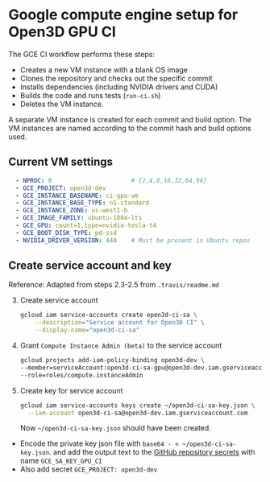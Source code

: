 # Google compute engine setup for Open3D GPU CI

The GCE CI workflow performs these steps:
- Creates a new VM instance with a blank OS image
- Clones the repository and checks out the specific commit
- Installs dependencies (including NVIDIA drivers and CUDA)
- Builds the code and runs tests (`run-ci.sh`)
- Deletes the VM instance.

A separate VM instance is created for each commit and build option. The VM instances are named according to the commit hash and build options used.

## Current VM settings
```yaml
  - NPROC: 8                      # {2,4,8,16,32,64,96}
  - GCE_PROJECT: open3d-dev
  - GCE_INSTANCE_BASENAME: ci-gpu-vm
  - GCE_INSTANCE_BASE_TYPE: n1-standard
  - GCE_INSTANCE_ZONE: us-west1-b
  - GCE_IMAGE_FAMILY: ubuntu-1804-lts
  - GCE_GPU: count=1,type=nvidia-tesla-t4
  - GCE_BOOT_DISK_TYPE: pd-ssd
  - NVIDIA_DRIVER_VERSION: 440    # Must be present in Ubuntu repos
```

## Create service account and key

Reference: Adapted from steps 2.3-2.5 from `.travis/readme.md`

3. Create service account
   ```bash
   gcloud iam service-accounts create open3d-ci-sa \
       --description="Service account for Open3D CI" \
       --display-name="open3d-ci-sa"
   ```

4. Grant `Compute Instance Admin (beta)` to the service account
   ```bash
   gcloud projects add-iam-policy-binding open3d-dev \
   --member=serviceAccount:open3d-ci-sa-gpu@open3d-dev.iam.gserviceaccount.com \
   --role=roles/compute.instanceAdmin
   ```

5. Create key for service account
   ```bash
   gcloud iam service-accounts keys create ~/open3d-ci-sa-key.json \
     --iam-account open3d-ci-sa@open3d-dev.iam.gserviceaccount.com
   ```
   Now `~/open3d-ci-sa-key.json` should have been created.

- Encode the private key json file with `base64 - < ~/open3d-ci-sa-key.json`. and add the output text to the [GitHub repository secrets](https://github.com/intel-isl/Open3D/settings/secrets) with name `GCE_SA_KEY_GPU_CI`
- Also add secret `GCE_PROJECT: open3d-dev`
